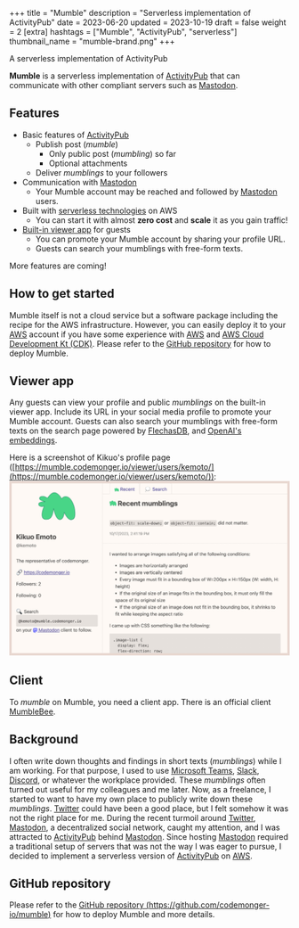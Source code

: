 +++
title = "Mumble"
description = "Serverless implementation of ActivityPub"
date = 2023-06-20
updated = 2023-10-19
draft = false
weight = 2
[extra]
hashtags = ["Mumble", "ActivityPub", "serverless"]
thumbnail_name = "mumble-brand.png"
+++

A serverless implementation of ActivityPub

<!-- more -->

**Mumble** is a serverless implementation of [ActivityPub](https://activitypub.rocks) that can communicate with other compliant servers such as [Mastodon](https://joinmastodon.org/).

## Features

- Basic features of [ActivityPub](https://activitypub.rocks)
    - Publish post (_mumble_)
        - Only public post (_mumbling_) so far
        - Optional attachments
    - Deliver _mumblings_ to your followers
- Communication with [Mastodon](https://joinmastodon.org/)
    - Your Mumble account may be reached and followed by [Mastodon](https://joinmastodon.org/) users.
- Built with [serverless technologies](https://aws.amazon.com/serverless/) on AWS
    - You can start it with almost **zero cost** and **scale** it as you gain traffic!
- [Built-in viewer app](#Viewer_app) for guests
    - You can promote your Mumble account by sharing your profile URL.
    - Guests can search your mumblings with free-form texts.

More features are coming!

## How to get started

Mumble itself is not a cloud service but a software package including the recipe for the AWS infrastructure.
However, you can easily deploy it to your [AWS](https://aws.amazon.com) account if you have some experience with [AWS](https://aws.amazon.com) and [AWS Cloud Development Kt (CDK)](https://aws.amazon.com/cdk/).
Please refer to the [GitHub repository](https://github.com/codemonger-io/mumble) for how to deploy Mumble.

## Viewer app

Any guests can view your profile and public _mumblings_ on the built-in viewer app.
Include its URL in your social media profile to promote your Mumble account.
Guests can also search your mumblings with free-form texts on the search page powered by [FlechasDB](../flechasdb/), and [OpenAI's embeddings](https://platform.openai.com/docs/models/embeddings).

Here is a screenshot of Kikuo's profile page ([https://mumble.codemonger.io/viewer/users/kemoto/](https://mumble.codemonger.io/viewer/users/kemoto/)):
![viewer app](./viewer-app.jpg)

## Client

To _mumble_ on Mumble, you need a client app.
There is an official client [MumbleBee](../mumble-bee/).

## Background

I often write down thoughts and findings in short texts (_mumblings_) while I am working.
For that purpose, I used to use [Microsoft Teams](https://www.microsoft.com/en-us/microsoft-teams/group-chat-software), [Slack](https://slack.com/), [Discord](https://discord.com), or whatever the workplace provided.
These _mumblings_ often turned out useful for my colleagues and me later.
Now, as a freelance, I started to want to have my own place to publicly write down these _mumblings_.
[Twitter](https://twitter.com) could have been a good place, but I felt somehow it was not the right place for me.
During the recent turmoil around [Twitter](https://twitter.com), [Mastodon](https://joinmastodon.org), a decentralized social network, caught my attention, and I was attracted to [ActivityPub](https://activitypub.rocks) behind [Mastodon](https://joinmastodon.org).
Since hosting [Mastodon](https://joinmastodon.org) required a traditional setup of servers that was not the way I was eager to pursue, I decided to implement a serverless version of [ActivityPub](https://activitypub.rocks) on [AWS](https://aws.amazon.com).

## GitHub repository

Please refer to the [GitHub repository (https://github.com/codemonger-io/mumble)](https://github.com/codemonger-io/mumble) for how to deploy Mumble and more details.